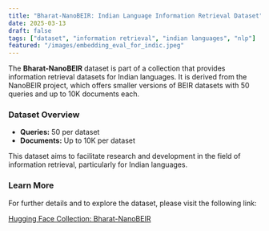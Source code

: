 ```yaml
---
title: "Bharat-NanoBEIR: Indian Language Information Retrieval Dataset"
date: 2025-03-13
draft: false
tags: ["dataset", "information retrieval", "indian languages", "nlp"]
featured: "/images/embedding_eval_for_indic.jpeg"  
---
```


The **Bharat-NanoBEIR** dataset is part of a collection that provides information retrieval datasets for Indian languages. It is derived from the NanoBEIR project, which offers smaller versions of BEIR datasets with 50 queries and up to 10K documents each.

### Dataset Overview

- **Queries:** 50 per dataset
- **Documents:** Up to 10K per dataset

This dataset aims to facilitate research and development in the field of information retrieval, particularly for Indian languages.

### Learn More

For further details and to explore the dataset, please visit the following link:

[Hugging Face Collection: Bharat-NanoBEIR](https://huggingface.co/collections/carlfeynman/bharat-nanobeir-679054f72565fc5140ceb12f)
